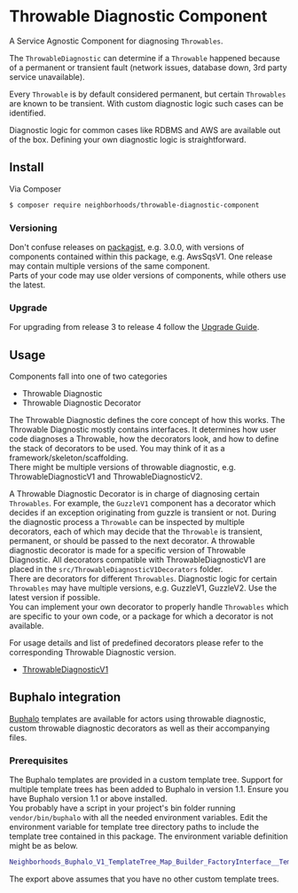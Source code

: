 # Throwable Diagnostic Component

A Service Agnostic Component for diagnosing `Throwables`. 

The `ThrowableDiagnostic` can determine if a `Throwable` happened because of a permanent or transient fault (network issues, database down, 3rd party service unavailable).

Every `Throwable` is by default considered permanent, but certain `Throwables` are known to be transient. With custom diagnostic logic such cases can be identified.

Diagnostic logic for common cases like RDBMS and AWS are available out of the box. Defining your own diagnostic logic is straightforward.

## Install

Via Composer

```bash
$ composer require neighborhoods/throwable-diagnostic-component
```

### Versioning

Don't confuse releases on [packagist](https://packagist.org/packages/neighborhoods/throwable-diagnostic-component), e.g. 3.0.0, with versions of components contained within this package, e.g. AwsSqsV1. One release may contain multiple versions of the same component.  
Parts of your code may use older versions of components, while others use the latest.

### Upgrade

For upgrading from release 3 to release 4 follow the [Upgrade Guide](docs/UpgradeGuide.md).

## Usage

Components fall into one of two categories
* Throwable Diagnostic
* Throwable Diagnostic Decorator

The Throwable Diagnostic defines the core concept of how this works. The Throwable Diagnostic mostly contains interfaces. It determines how user code diagnoses a Throwable, how the decorators look, and how to define the stack of decorators to be used. You may think of it as a framework/skeleton/scaffolding.  
There might be multiple versions of throwable diagnostic, e.g. ThrowableDiagnosticV1 and ThrowableDiagnosticV2.

A Throwable Diagnostic Decorator is in charge of diagnosing certain `Throwables`. For example, the `GuzzleV1` component has a decorator which decides if an exception originating from guzzle is transient or not. During the diagnostic process a `Throwable` can be inspected by multiple decorators, each of which may decide that the `Throwable` is transient, permanent, or should be passed to the next decorator.
A throwable diagnostic decorator is made for a specific version of Throwable Diagnostic. All decorators compatible with ThrowableDiagnosticV1 are placed in the `src/ThrowableDiagnosticV1Decorators` folder.  
There are decorators for different `Throwables`. Diagnostic logic for certain `Throwables` may have multiple versions, e.g. GuzzleV1, GuzzleV2. Use the latest version if possible.  
You can implement your own decorator to properly handle `Throwables` which are specific to your own code, or a package for which a decorator is not available.

For usage details and list of predefined decorators please refer to the corresponding Throwable Diagnostic version.

* [ThrowableDiagnosticV1](src/ThrowableDiagnosticV1/README.md)

## Buphalo integration

[Buphalo](https://github.com/neighborhoods/Buphalo) templates are available for actors using throwable diagnostic, custom throwable diagnostic decorators as well as their accompanying files.

### Prerequisites

The Buphalo templates are provided in a custom template tree. Support for multiple template trees has been added to Buphalo in version 1.1. Ensure you have Buphalo version 1.1 or above installed.  
You probably have a script in your project's bin folder running `vendor/bin/buphalo` with all the needed environment variables. Edit the environment variable for template tree directory paths to include the template tree contained in this package. The environment variable definition might be as below.
```bash
Neighborhoods_Buphalo_V1_TemplateTree_Map_Builder_FactoryInterface__TemplateTreeDirectoryPaths=default:$PWD/vendor/neighborhoods/buphalo/template-tree/V1,diagnostic:$PWD/vendor/neighborhoods/throwable-diagnostic-component/template-tree/BuphaloV1
```

The export above assumes that you have no other custom template trees.
